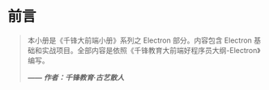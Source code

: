 # 前言

> 本小册是《千锋大前端小册》系列之 Electron 部分。内容包含 Electron 基础和实战项目。全部内容是依照《千锋教育大前端好程序员大纲-Electron》编写。
>
> ***—— 作者：千锋教育·古艺散人***